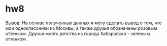 # hw8
Вывод:
На основе полученных данных я могу сделать вывод о том, что мои одноклассники из Москвы, а также друзья обозначены розовым оттенком. Друзья моего детства из города Хабаровска - зеленым оттенком.
